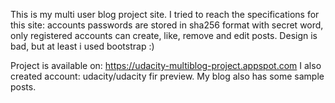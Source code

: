 This is my multi user blog project site. I tried to reach the specifications for this site: accounts passwords are stored in sha256 format with secret word, only registered accounts can create, like, remove and edit posts. Design is bad, but at least i used bootstrap :)

Project is available on: https://udacity-multiblog-project.appspot.com
I also created account: udacity/udacity fir preview. My blog also has some sample posts.